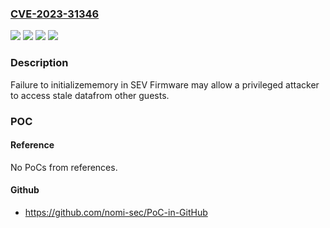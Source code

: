 ### [CVE-2023-31346](https://cve.mitre.org/cgi-bin/cvename.cgi?name=CVE-2023-31346)
![](https://img.shields.io/static/v1?label=Product&message=3rd%20Gen%20AMD%20EPYC%E2%84%A2%20Processors&color=blue)
![](https://img.shields.io/static/v1?label=Product&message=4th%20Gen%20AMD%20EPYC%E2%84%A2%20Processors%20&color=blue)
![](https://img.shields.io/static/v1?label=Version&message=n%2Fa&color=blue)
![](https://img.shields.io/static/v1?label=Vulnerability&message=n%2Fa&color=brighgreen)

### Description

Failure to initializememory in SEV Firmware may allow a privileged attacker to access stale datafrom other guests.

### POC

#### Reference
No PoCs from references.

#### Github
- https://github.com/nomi-sec/PoC-in-GitHub

